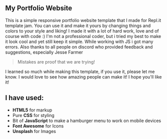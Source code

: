 ## My Portfolio Website 

This is a simple responsive portfolio website template that I made for Repl.it template jam. You can use it and make it yours by changing things and colors to your style and liking! I made it with a lot of hard work, love and of course with code :) I'm not a professional coder, but i tried my best to make it look cool and yet still keep it simple. While working with JS i got many errors. Also thanks to all people on discord who provided feedback and suggestions, especially Jesse Farmer

> Mistakes are proof that we are trying!

I learned so much while making this template, if you use it, please let me know. I would love to see how amazing people can make it! I hope you'll like it!

## I have used:
+ **HTML5** for markup
+ Pure **CSS** for styling 
+ Bit of **JavaScript** to make a hamburger menu to work on mobile devices 
+ **Font Awesome** for Icons 
+ **Unsplash** for Images 


